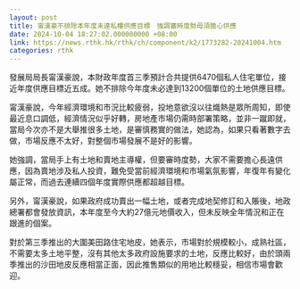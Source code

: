 ```yaml
---
layout: post
title: 甯漢豪不排除本年度未達私樓供應目標　強調審時度勢毋須擔心供應
date: 2024-10-04 18:27:02.000000000 +08:00
link: https://news.rthk.hk/rthk/ch/component/k2/1773282-20241004.htm
categories: rthk
---
```


發展局局長甯漢豪說，本財政年度首三季預計合共提供6470個私人住宅單位，接近年度供應目標近五成。她不排除今年度未必達到13200個單位的土地供應目標。

甯漢豪說，今年經濟環境和市況比較疲弱，投地意欲沒以往熾熱是眾所周知，即使最近息口調低，經濟情況似乎好轉，房地產市場仍需時部署策略，並非一蹴即就，當局今次亦不是大舉推很多土地，是審慎務實的做法，她認為，如果只看著數字去做，市場反應不太好，對整個市場發展不是好的影響。

她強調，當局手上有土地和賣地主導權，但要審時度勢，大家不需要擔心長遠供應，因為賣地涉及私人投資，難免受當前經濟環境和市場氣氛影響，年復年有變化屬正常，而過去連續四個年度實際供應都超越目標。

另外，甯漢豪說，如果政府成功賣出一幅土地，或者完成地契修訂和入賬後，地政總署都會發放資訊，本年度至今大約27億元地價收入，但未反映全年情況和正在跟進的個案。

對於第三季推出的大圍美田路住宅地皮，她表示，市場對於規模較小，成熟社區，不需要太多土地平整，沒有其他太多政府設施要求的土地，反應比較好，由於頭兩季推出的沙田地皮反應相當正面，因此推售類似的用地比較穩妥，相信市場會歡迎。

